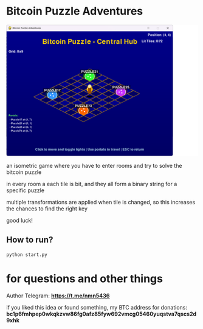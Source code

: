 # Bitcoin Puzzle Adventures

<img src="https://raw.githubusercontent.com/puzzleman22/Bitcoin-Puzzle-Adventures/refs/heads/main/BPA.png" />

an isometric game where you have to enter rooms and try to solve the bitcoin puzzle

in every room a each tile is bit, and they all form a binary string for a specific puzzle

multiple transformations are applied when tile is changed, so this increases the chances to find the right key

good luck!

## How to run?

`python start.py`

# for questions and other things
Author Telegram: **https://t.me/nmn5436**

if you liked this idea or found something, my BTC address for donations:
**bc1p6fmhpep0wkqkzvw86fg0afz85fyw692vmcg05460yuqstva7qscs2d9xhk**
